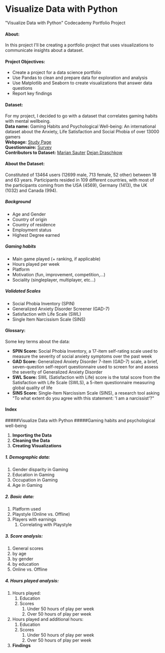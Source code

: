 # Visualize Data with Python
"Visualize Data with Python" Codecademy Portfolio Project
#### About: 
In this project I'll be creating a portfolio project that uses visualizations to communicate insights about a dataset.

#### Project Objectives:
- Create a project for a data science portfolio
- Use Pandas to clean and prepare data for exploration and analysis
- Use Matplotlib and Seaborn to create visualizations that answer data questions
- Report key findings

#### Dataset:
For my project, I decided to go with a dataset that correlates gaming habits with mental wellbeing.<br>
**Data name:** Gaming Habits and Psychological Well-being: An international dataset about the Anxiety, Life Satisfaction and Social Phobia of over 13000 gamers<br>
**Webpage:** [Study Page](https://osf.io/vnbxk/)<br>
**Questionnaire:** [Survey](https://osf.io/vyr5f)<br>
**Contributors to Dataset:** [Marian Sauter](https://osf.io/6v3jm/) [Dejan Draschkow](https://osf.io/cqjpn/)

#### About the Dataset:
Constituted of 13464 users (12699 male, 713 female, 52 other) between 18 and 63 years. Participants resided in 109 different countries, with most of the participants coming from the USA (4569), Germany (1413), the UK (1032) and Canada (994).

##### Background
- Age and Gender
- Country of origin
- Country of residence
- Employment status
- Highest Degree earned

##### Gaming habits
- Main game played (+ ranking, if applicable)
- Hours played per week
- Platform
- Motivation (fun, improvement, competition,...)
- Sociality (singleplayer, multiplayer, etc...)
  
##### Validated Scales
- Social Phobia Inventory (SPIN)
- Generalized Anxiety Disorder Screener (GAD-7)
- Satisfaction with Life Scale (SWL)
- Single Item Narcissism Scale (SINS)

#### Glossary:
Some key terms about the data:
- **SPIN Score:** Social Phobia Inventory, a 17-item self-rating scale used to measure the severity of social anxiety symptoms over the past week
- **GAD Score:** Generalized Anxiety Disorder 7-item (GAD-7) scale, a brief, seven-question self-report questionnaire used to screen for and assess the severity of Generalized Anxiety Disorder
- **SWL Score:** SWL (Satisfaction with Life) score is the total score from the Satisfaction with Life Scale (SWLS), a 5-item questionnaire measuring global quality of life
- **SINS Score:** Single-Item Narcissism Scale (SINS), a research tool asking "To what extent do you agree with this statement: 'I am a narcissist'?"

#### Index
#####Visualize Data with Python
#####Gaming habits and psychological well-being
1. **Importing the Data**
2. **Cleaning the Data**
3. **Creating Visualizations**
##### 1. Demographic data:
1. Gender disparity in Gaming
2. Education in Gaming
3. Occupation in Gaming
4. Age in Gaming

##### 2. Basic data:
1. Platform used
2. Playstyle (Online vs. Offline)
3. Players with earnings
   1. Correlating with Playstyle

##### 3. Score analysis:
1. General scores
2. by age
3. by gender
4. by education
5. Online vs. Offline

##### 4. Hours played analysis:
1. Hours played:
   1. Education
   2. Scores
       1. Under 50 hours of play per week
       2. Over 50 hours of play per week
2. Hours played and additional hours:
   1. Education
   2. Scores
       1. Under 50 hours of play per week
       2. Over 50 hours of play per week
4. **Findings**
